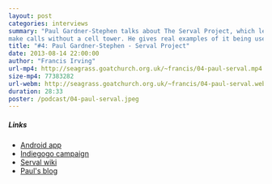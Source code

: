```yaml
---
layout: post
categories: interviews
summary: "Paul Gardner-Stephen talks about The Serval Project, which lets mobile phones
make calls without a cell tower. He gives real examples of it being used in disasters today."
title: "#4: Paul Gardner-Stephen - Serval Project"
date: 2013-08-14 22:00:00
author: "Francis Irving"
url-mp4: http://seagrass.goatchurch.org.uk/~francis/04-paul-serval.mp4
size-mp4: 77383282
url-webm: http://seagrass.goatchurch.org.uk/~francis/04-paul-serval.webm
duration: 28:33
poster: /podcast/04-paul-serval.jpeg
---
```


<h5>Links</h5>
<ul>
  <li><a href="https://play.google.com/store/apps/details?id=org.servalproject&hl=en">Android app</a></li>
  <li><a href="http://www.indiegogo.com/projects/speak-freely">Indiegogo campaign</a></li>
  <li><a href="http://developer.servalproject.org/dokuwiki/doku.php">Serval wiki</a></li>
  <li><a href="http://servalpaul.blogspot.co.uk/">Paul's blog</a></li>
</ul>
